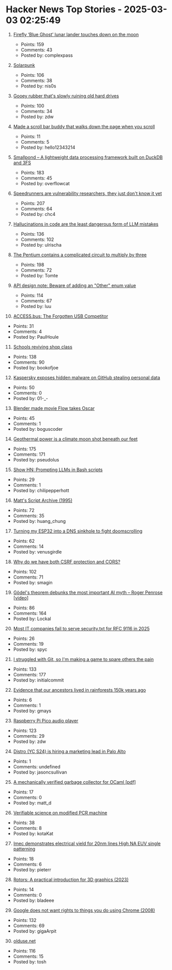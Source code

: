 # Hacker News Top Stories - 2025-03-03 02:25:49

1. [Firefly ‘Blue Ghost’ lunar lander touches down on the moon](https://www.cnn.com/science/live-news/moon-landing-blue-ghost-03-02-25/index.html)
   - Points: 159
   - Comments: 43
   - Posted by: complexpass

2. [Solarpunk](https://en.wikipedia.org/wiki/Solarpunk)
   - Points: 106
   - Comments: 38
   - Posted by: nis0s

3. [Gooey rubber that's slowly ruining old hard drives](https://www.downtowndougbrown.com/2025/03/the-gooey-rubber-thats-slowly-ruining-old-hard-drives/)
   - Points: 100
   - Comments: 34
   - Posted by: zdw

4. [Made a scroll bar buddy that walks down the page when you scroll](https://focusfurnace.com/scroll_buddy.html)
   - Points: 11
   - Comments: 5
   - Posted by: hello12343214

5. [Smallpond – A lightweight data processing framework built on DuckDB and 3FS](https://github.com/deepseek-ai/smallpond)
   - Points: 183
   - Comments: 45
   - Posted by: overflowcat

6. [Speedrunners are vulnerability researchers, they just don't know it yet](https://zetier.com/speedrunners-are-vulnerability-researchers/)
   - Points: 207
   - Comments: 64
   - Posted by: chc4

7. [Hallucinations in code are the least dangerous form of LLM mistakes](https://simonwillison.net/2025/Mar/2/hallucinations-in-code/)
   - Points: 136
   - Comments: 102
   - Posted by: ulrischa

8. [The Pentium contains a complicated circuit to multiply by three](https://www.righto.com/2025/03/pentium-multiplier-adder-reverse-engineered.html)
   - Points: 198
   - Comments: 72
   - Posted by: Tomte

9. [API design note: Beware of adding an "Other" enum value](https://devblogs.microsoft.com/oldnewthing/20250217-00/?p=110873)
   - Points: 114
   - Comments: 67
   - Posted by: luu

10. [ACCESS.bus: The Forgotten USB Competitor](https://tedium.co/2025/02/17/access-bus-i2c-usb-competitor-history/)
   - Points: 31
   - Comments: 4
   - Posted by: PaulHoule

11. [Schools reviving shop class](https://www.wsj.com/us-news/education/high-school-shop-class-revival-24d7a525)
   - Points: 138
   - Comments: 90
   - Posted by: bookofjoe

12. [Kaspersky exposes hidden malware on GitHub stealing personal data](https://www.kaspersky.com/about/press-releases/kaspersky-exposes-hidden-malware-on-github-stealing-personal-data-and-485000-in-bitcoin)
   - Points: 50
   - Comments: 0
   - Posted by: 01-_-

13. [Blender made movie Flow takes Oscar](https://www.reuters.com/lifestyle/flow-wins-best-animated-feature-film-oscar-2025-03-03/)
   - Points: 45
   - Comments: 1
   - Posted by: boguscoder

14. [Geothermal power is a climate moon shot beneath our feet](https://www.newyorker.com/news/the-lede/geothermal-power-is-a-climate-moon-shot-beneath-our-feet)
   - Points: 175
   - Comments: 171
   - Posted by: pseudolus

15. [Show HN: Prompting LLMs in Bash scripts](https://elijahpotter.dev/articles/prompting_large_language_models_in_bash_scripts)
   - Points: 29
   - Comments: 1
   - Posted by: chilipepperhott

16. [Matt's Script Archive (1995)](https://www.scriptarchive.com/)
   - Points: 72
   - Comments: 35
   - Posted by: huang_chung

17. [Turning my ESP32 into a DNS sinkhole to fight doomscrolling](https://amanvir.com/blog/turning-my-esp32-into-a-dns-sinkhole)
   - Points: 62
   - Comments: 14
   - Posted by: venusgirdle

18. [Why do we have both CSRF protection and CORS?](https://smagin.fyi/posts/cross-site-requests/)
   - Points: 102
   - Comments: 71
   - Posted by: smagin

19. [Gödel's theorem debunks the most important AI myth – Roger Penrose [video]](https://www.youtube.com/watch?v=biUfMZ2dts8)
   - Points: 86
   - Comments: 164
   - Posted by: Lockal

20. [Most IT companies fail to serve security.txt for RFC 9116 in 2025](https://blog.hartwork.org/posts/companies-fail-to-serve-security-txt-rfc-9116/)
   - Points: 26
   - Comments: 19
   - Posted by: spyc

21. [I struggled with Git, so I'm making a game to spare others the pain](https://initialcommit.com/blog/im-making-a-git-game)
   - Points: 133
   - Comments: 177
   - Posted by: initialcommit

22. [Evidence that our ancestors lived in rainforests 150k years ago](https://www.sheffield.ac.uk/news/scientists-find-earliest-evidence-our-ancestors-lived-rainforests-150000-years-ago)
   - Points: 6
   - Comments: 1
   - Posted by: gmays

23. [Raspberry Pi Pico audio player](http://lucstechblog.blogspot.com/2025/02/raspberry-pi-pico-audio-player.html)
   - Points: 123
   - Comments: 29
   - Posted by: zdw

24. [Distro (YC S24) is hiring a marketing lead in Palo Alto](https://www.ycombinator.com/companies/distro/jobs/splSeS5-marketing-lead)
   - Points: 1
   - Comments: undefined
   - Posted by: jasoncsullivan

25. [A mechanically verified garbage collector for OCaml [pdf]](https://kcsrk.info/papers/verifiedgc_feb_25.pdf)
   - Points: 17
   - Comments: 0
   - Posted by: matt_d

26. [Verifiable science on modified PCR machine](https://github.com/ClemHeyd/PCR7500)
   - Points: 38
   - Comments: 8
   - Posted by: kotaKat

27. [Imec demonstrates electrical yield for 20nm lines High NA EUV single patterning](https://www.imec-int.com/en/press/imec-demonstrates-electrical-yield-20nm-pitch-metal-lines-obtained-high-na-euv-single)
   - Points: 18
   - Comments: 6
   - Posted by: pieterr

28. [Rotors: A practical introduction for 3D graphics (2023)](https://jacquesheunis.com/post/rotors/)
   - Points: 14
   - Comments: 0
   - Posted by: bladeee

29. [Google does not want rights to things you do using Chrome (2008)](https://www.mattcutts.com/blog/google-chrome-license-agreement/)
   - Points: 132
   - Comments: 69
   - Posted by: gigaArpit

30. [olduse.net](https://olduse.net/)
   - Points: 116
   - Comments: 15
   - Posted by: tosh

